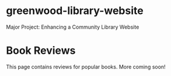 # greenwood-library-website
Major Project: Enhancing a Community Library Website

<!DOCTYPE html>
<html>
<head>
  <title>Book Reviews</title>
</head>
<body>
  <h1>Book Reviews</h1>
  <p>This page contains reviews for popular books. More coming soon!</p>
</body>
</html>
